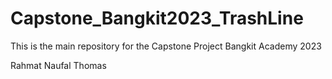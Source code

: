# Capstone_Bangkit2023_TrashLine
This is the main repository for the Capstone Project Bangkit Academy 2023

Rahmat
Naufal
Thomas
